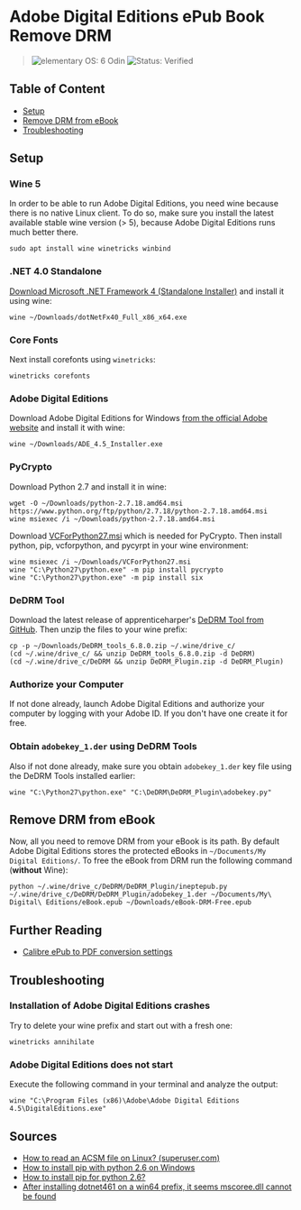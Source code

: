 # Adobe Digital Editions ePub Book Remove DRM

> ![elementary OS: 6 Odin](https://img.shields.io/badge/elementary%C2%A0OS-6%20Odin-007aff)
> ![Status: Verified](https://img.shields.io/badge/status-verified-58c633)

## Table of Content

- [Setup](#setup)
- [Remove DRM from eBook](#remove-drm-from-ebook)
- [Troubleshooting](#troubleshooting)

## Setup

### Wine 5

In order to be able to run Adobe Digital Editions, you need wine because there is no native Linux client. To do so, make sure you install the latest available stable wine version (> 5), because Adobe Digital Editions runs much better there.

```
sudo apt install wine winetricks winbind
```

### .NET 4.0 Standalone

[Download Microsoft .NET Framework 4 (Standalone Installer)](https://www.microsoft.com/en-us/download/details.aspx?id=17718) and install it using wine:

```
wine ~/Downloads/dotNetFx40_Full_x86_x64.exe
```

### Core Fonts

Next install corefonts using `winetricks`:

```
winetricks corefonts
```

### Adobe Digital Editions

Download Adobe Digital Editions for Windows [from the official Adobe website](https://www.adobe.com/ch_de/solutions/ebook/digital-editions/download.html) and install it with wine:

```
wine ~/Downloads/ADE_4.5_Installer.exe
```

### PyCrypto

Download Python 2.7 and install it in wine:

```
wget -O ~/Downloads/python-2.7.18.amd64.msi https://www.python.org/ftp/python/2.7.18/python-2.7.18.amd64.msi
wine msiexec /i ~/Downloads/python-2.7.18.amd64.msi
```

Download [VCForPython27.msi](https://www.microsoft.com/en-us/download/details.aspx?id=44266) which is needed for PyCrypto. Then install python, pip, vcforpython, and pycyrpt in your wine environment:

```
wine msiexec /i ~/Downloads/VCForPython27.msi
wine "C:\Python27\python.exe" -m pip install pycrypto
wine "C:\Python27\python.exe" -m pip install six
```

### DeDRM Tool

Download the latest release of apprenticeharper's [DeDRM Tool from GitHub](https://github.com/apprenticeharper/DeDRM_tools/releases). Then unzip the files to your wine prefix:

```
cp -p ~/Downloads/DeDRM_tools_6.8.0.zip ~/.wine/drive_c/
(cd ~/.wine/drive_c/ && unzip DeDRM_tools_6.8.0.zip -d DeDRM)
(cd ~/.wine/drive_c/DeDRM && unzip DeDRM_Plugin.zip -d DeDRM_Plugin)
```

### Authorize your Computer

If not done already, launch Adobe Digital Editions and authorize your computer by logging with your Adobe ID. If you don't have one create it for free.

### Obtain `adobekey_1.der` using DeDRM Tools

Also if not done already, make sure you obtain `adobekey_1.der` key file using the DeDRM Tools installed earlier:

```
wine "C:\Python27\python.exe" "C:\DeDRM\DeDRM_Plugin\adobekey.py"
```

## Remove DRM from eBook

Now, all you need to remove DRM from your eBook is its path. By default Adobe Digital Editions stores the protected eBooks in `~/Documents/My Digital Editions/`. To free the eBook from DRM run the following command (**without** Wine):

```
python ~/.wine/drive_c/DeDRM/DeDRM_Plugin/ineptepub.py ~/.wine/drive_c/DeDRM/DeDRM_Plugin/adobekey_1.der ~/Documents/My\ Digital\ Editions/eBook.epub ~/Downloads/eBook-DRM-Free.epub
```

## Further Reading

- [Calibre ePub to PDF conversion settings](calibre-settings-pdf-conversion.md)

## Troubleshooting

### Installation of Adobe Digital Editions crashes

Try to delete your wine prefix and start out with a fresh one:

```
winetricks annihilate
```

### Adobe Digital Editions does not start

Execute the following command in your terminal and analyze the output:

```
wine "C:\Program Files (x86)\Adobe\Adobe Digital Editions 4.5\DigitalEditions.exe"
```

## Sources

- [How to read an ACSM file on Linux? (superuser.com)](https://superuser.com/questions/1027608/how-to-read-an-acsm-file-on-linux)
- [How to install pip with python 2.6 on Windows](https://stackoverflow.com/questions/51560990/how-to-install-pip-with-python-2-6-on-windows)
- [How to install pip for python 2.6?](https://stackoverflow.com/questions/24294467/how-to-install-pip-for-python-2-6)
- [After installing dotnet461 on a win64 prefix, it seems mscoree.dll cannot be found](https://github.com/Winetricks/winetricks/issues/971)
